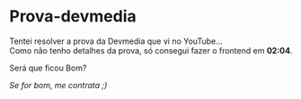 # Prova-devmedia
Tentei resolver a prova da Devmedia  que vi no YouTube...  
Como não tenho detalhes da prova, só consegui fazer o frontend em
**02:04**.

Será que ficou Bom?

*Se for bom, me contrata ;)*
